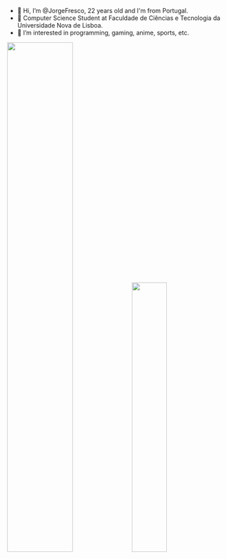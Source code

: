 - 👋 Hi, I’m @JorgeFresco, 22 years old and I'm from Portugal.
- 🌱 Computer Science Student at Faculdade de Ciências e Tecnologia da Universidade Nova de Lisboa.
- 👀 I’m interested in programming, gaming, anime, sports, etc.

<div class='container'>
<img style="height: auto; width: 55%;" class="img" src="https://github-readme-stats.vercel.app/api?username=JorgeFresco&count_private=true&show_icons=true&theme=dracula&include_all_commits=true" />
&nbsp;
<img style="height: auto; width: 40%;" src="https://github-readme-stats.vercel.app/api/top-langs/?username=JorgeFresco&layout=compact&theme=dracula&langs_count=10&card_width=200" />
</div>
